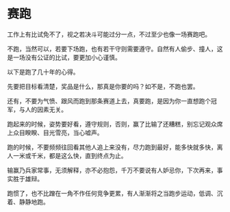 # 赛跑

工作上有比试免不了，视之若决斗可能过分一点，不过至少也像一场赛跑吧。 

不跑，当然可以，若要下场跑，也有若干守则需要遵守。自然有人偷步、撞人，这是一场没有公证的比试，要更加小心谨慎。 

以下是跑了几十年的心得。 

先要把目标看清楚，奖品是什么，那真是你要的吗？如不是，不跑也罢。 

还有，不要为气愤、跟风而跑到那条赛道上去，真要跑，是因为你一直想跑个冠军，与人的因素无关。 

跑起来的时候，姿势要好看，遵守规则，否则，赢了比输了还糟糕，别忘记观众席上众目睽睽、目光雪亮，当心嘘声。 

跑的时候，不要频频往回看其他人追上来没有，尽力跑到最好，能多快就多快，离人一米或千米，都是这么快，直到终点为止。 

输赢乃兵家常事，无须解释，亦不必抱怨，千万不要说有人妒忌你，下次再来，事实胜于雄辩。 

跑惯了，也不比蹭在一角不作任何竞争更累，有人渐渐将之当跑步运动，低调、沉着、静静地跑。